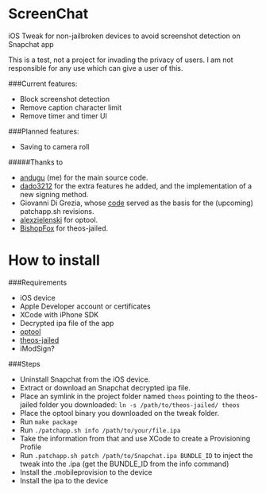 # ScreenChat

iOS Tweak for non-jailbroken devices to avoid screenshot detection on Snapchat app

This is a test, not a project for invading the privacy of users. I am not responsible for any use which can give a user of this.

###Current features:
* Block screenshot detection
* Remove caption character limit
* Remove timer and timer UI

###Planned features:
* Saving to camera roll

#####Thanks to
* [andugu](https://github.com/andugu) (me) for the main source code.
* [dado3212](https://github.com/dado3212) for the extra features he added, and the implementation of a new signing method.
* Giovanni Di Grezia, whose [code](http://www.xgiovio.com/blog-photos-videos-other/blog/resign-your-ios-ipa-frameworks-and-plugins-included/) served as the basis for the (upcoming) patchapp.sh revisions.
* [alexzielenski](https://github.com/alexzielenski) for optool.
* [BishopFox](https://github.com/BishopFox) for theos-jailed.


How to install
============

###Requirements

* iOS device
* Apple Developer account or certificates
* XCode with iPhone SDK
* Decrypted ipa file of the app
* [optool](https://github.com/alexzielenski/optool/releases)
* [theos-jailed](https://codeload.github.com/BishopFox/theos-jailed/zip/master)
* iModSign?

###Steps

* Uninstall Snapchat from the iOS device.
* Extract or download an Snapchat decrypted ipa file.
* Place an symlink in the project folder named `theos` pointing to the theos-jailed folder you downloaded: `ln -s /path/to/theos-jailed/ theos`
* Place the optool binary you downloaded on the tweak folder.
* Run `make package`
* Run `./patchapp.sh info /path/to/your/file.ipa`
* Take the information from that and use XCode to create a Provisioning Profile
* Run `.patchapp.sh patch /path/to/Snapchat.ipa BUNDLE_ID` to inject the tweak into the .ipa (get the BUNDLE_ID from the info command)
* Install the .mobileprovision to the device
* Install the ipa to the device
